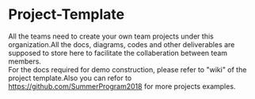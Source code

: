 # Project-Template
All the teams need to create your own team projects under this organization.All the docs, diagrams, codes and other deliverables are supposed to store here to facilitate the collaberation between team members.  
For the docs required for demo construction, please refer to "wiki" of the project template.Also you can refor to https://github.com/SummerProgram2018 for more projects examples.
